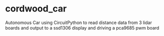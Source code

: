 # cordwood_car
Autonomous Car using CircuitPython to read distance data from 3 lidar boards and output to a ssd1306 display  and driving a pca9685 pwm board
